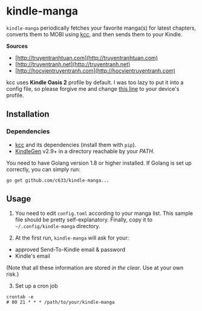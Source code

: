 # kindle-manga

`kindle-manga` periodically fetches your favorite manga(s) for latest chapters,
converts them to MOBI using [kcc](https://github.com/ciromattia/kcc), and then
sends them to your Kindle.

**Sources**

- [http://truyentranhtuan.com](http://truyentranhtuan.com)
- [http://truyentranh.net](http://truyentranh.net)
- [http://hocvientruyentranh.com](http://hocvientruyentranh.com)

kcc uses **Kindle Oasis 2** profile by default. I was too lazy to put it into a
config file, so please forgive me and change [this
line](https://github.com/c633/kindle-manga/blob/master/kcc.go#L9) to your
device's profile.

## Installation

### Dependencies

- [kcc](https://github.com/ciromattia/kcc) and its dependencies (install them
  with `pip`).
- [KindleGen](http://www.amazon.com/gp/feature.html?ie=UTF8&docId=1000765211)
  v2.9+ in a directory reachable by your _PATH_.

You need to have Golang version 1.8 or higher installed. If Golang is set up
correctly, you can simply run:

```
go get github.com/c633/kindle-manga...
```

## Usage

1. You need to edit `config.toml` according to your manga list. This sample file
   should be pretty self-explanatory. Finally, copy it to
   `~/.config/kindle-manga` directory.

2. At the first run, `kindle-manga` will ask for your:

- approved Send-To-Kindle email & password
- Kindle's email

(Note that all these information are stored _in the clear_. Use at your own
risk.)

3. Set up a cron job

```
crontab -e
# 00 21 * * * /path/to/your/kindle-manga
```
